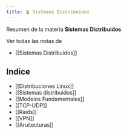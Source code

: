 ```yaml
---
title: 🪴 Sistemas Distribuidos
---
```


Resumen de la materia **Sistemas Distribuidos**

Ver todas las notas de 
- [[Sistemas Distribuidos]]


## Indice
- [[Distribuciones Linux]]
- [[Sistemas distribuidos]]
- [[Modelos Fundamentales]]
- [[TCP-UDP]]
- [[Raids]]
- [[VPN]]
- [[Aruitecturas]]
